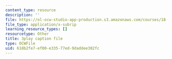 ```yaml
---
content_type: resource
description: ''
file: https://ol-ocw-studio-app-production.s3.amazonaws.com/courses/18-086-mathematical-methods-for-engineers-ii-spring-2006/618b2fe7ef00e33577ed9daddee302fc_LtNVodIs1dI.srt
file_type: application/x-subrip
learning_resource_types: []
resourcetype: Other
title: 3play caption file
type: OCWFile
uid: 618b2fe7-ef00-e335-77ed-9daddee302fc
---
```

